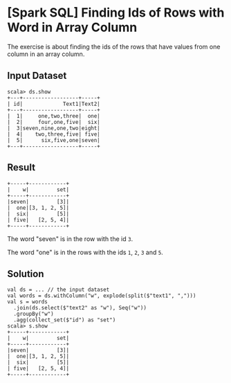 # [Spark SQL] Finding Ids of Rows with Word in Array Column

The exercise is about finding the ids of the rows that have values from one column in an array column.

## Input Dataset

```
scala> ds.show
+---+------------------+-----+
| id|             Text1|Text2|
+---+------------------+-----+
|  1|     one,two,three|  one|
|  2|     four,one,five|  six|
|  3|seven,nine,one,two|eight|
|  4|    two,three,five| five|
|  5|      six,five,one|seven|
+---+------------------+-----+
```

## Result

```
+-----+------------+
|    w|         set|
+-----+------------+
|seven|         [3]|
|  one|[3, 1, 2, 5]|
|  six|         [5]|
| five|   [2, 5, 4]|
+-----+------------+
```

The word "seven" is in the row with the id `3`.

The word "one" is in the rows with the ids `1`, `2`, `3` and `5`.

## Solution

```
val ds = ... // the input dataset
val words = ds.withColumn("w", explode(split($"text1", ",")))
val s = words
  .join(ds.select($"text2" as "w"), Seq("w"))
  .groupBy("w")
  .agg(collect_set($"id") as "set")
scala> s.show
+-----+------------+
|    w|         set|
+-----+------------+
|seven|         [3]|
|  one|[3, 1, 2, 5]|
|  six|         [5]|
| five|   [2, 5, 4]|
+-----+------------+
```
